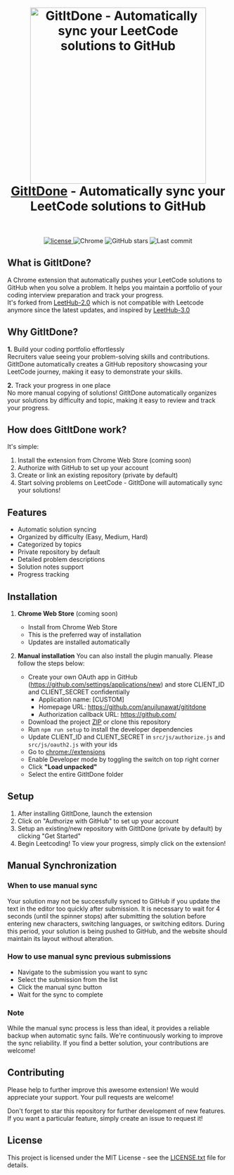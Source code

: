 <h1 align="center">
  <a href="https://github.com/anujlunawat/GitItDone-Extension"><img src="assets/thumbnail-1.0.png" alt="GitItDone - Automatically sync your LeetCode solutions to GitHub" width="400"></a>
  <br>
  <a href="https://github.com/anujlunawat/GitItDone-Extension">GitItDone</a> - Automatically sync your LeetCode solutions to GitHub
  <br>
  <br>
</h1>

<p align="center">
  <a href="https://github.com/anujlunawat/GitItDone-Extension/blob/main/LICENSE.txt">
    <img src="https://img.shields.io/badge/license-MIT-blue.svg" alt="license"/>
  </a>
  <img alt="Chrome" src="https://img.shields.io/badge/Chrome-Extension-blue">
  <img alt="GitHub stars" src="https://img.shields.io/github/stars/anujlunawat/GitItDone-Extension?style=social">
  <img alt="Last commit" src="https://img.shields.io/github/last-commit/anujlunawat/GitItDone-Extension">
</p>


## What is GitItDone?
<p>A Chrome extension that automatically pushes your LeetCode solutions to GitHub when you solve a problem. It helps you maintain a portfolio of your coding interview preparation and track your progress.
  <br>It's forked from <a href="https://github.com/arunbhardwaj/LeetHub-2.0">LeetHub-2.0</a> which is not compatible with Leetcode anymore since the latest updates, and inspired by
  <a href="https://github.com/raphaelheinz/LeetHub-3.0">LeetHub-3.0</a></p>

## Why GitItDone?
<p> <strong>1.</strong> Build your coding portfolio effortlessly<br>
Recruiters value seeing your problem-solving skills and contributions. GitItDone automatically creates a GitHub repository showcasing your LeetCode journey, making it easy to demonstrate your skills.</p>

<p> <strong>2.</strong> Track your progress in one place<br>
No more manual copying of solutions! GitItDone automatically organizes your solutions by difficulty and topic, making it easy to review and track your progress.</p>

## How does GitItDone work?     

<p>It's simple:</p>
<ol>
  <li>Install the extension from Chrome Web Store (coming soon)</li>
  <li>Authorize with GitHub to set up your account</li>
  <li>Create or link an existing repository (private by default)</li>
  <li>Start solving problems on LeetCode - GitItDone will automatically sync your solutions!</li>
</ol>

## Features
- Automatic solution syncing
- Organized by difficulty (Easy, Medium, Hard)
- Categorized by topics
- Private repository by default
- Detailed problem descriptions
- Solution notes support
- Progress tracking

## Installation

1. **Chrome Web Store** (coming soon)
   - Install from Chrome Web Store
   - This is the preferred way of installation
   - Updates are installed automatically

2. **Manual installation**
    You can also install the plugin manually. Please follow the steps below:
    * Create your own OAuth app in GitHub (https://github.com/settings/applications/new) and store CLIENT_ID and CLIENT_SECRET confidentially
        * Application name: [CUSTOM]
        * Homepage URL: https://github.com/anujlunawat/gititdone
        * Authorization callback URL: https://github.com/
    * Download the project <a href="https://github.com/anujlunawat/GitItDone/archive/refs/heads/main.zip">ZIP</a> or clone this repository
    * Run ```npm run setup``` to install the developer dependencies
    * Update CLIENT_ID and CLIENT_SECRET in ```src/js/authorize.js``` and ```src/js/oauth2.js``` with your ids
    * Go to <a href="chrome://extensions">chrome://extensions</a>
    * Enable Developer mode by toggling the switch on top right corner
    * Click **"Load unpacked"**
    * Select the entire GitItDone folder

## Setup

1. After installing GitItDone, launch the extension
2. Click on "Authorize with GitHub" to set up your account
3. Setup an existing/new repository with GitItDone (private by default) by clicking "Get Started"
4. Begin Leetcoding! To view your progress, simply click on the extension!

## Manual Synchronization

### When to use manual sync
Your solution may not be successfully synced to GitHub if you update the text in the editor too quickly after submission.
It is necessary to wait for 4 seconds (until the spinner stops) after submitting the solution before entering new characters, switching languages, or switching editors.
During this period, your solution is being pushed to GitHub, and the website should maintain its layout without alteration.

### How to use manual sync previous submissions
   - Navigate to the submission you want to sync
   - Select the submission from the list
   - Click the manual sync button
   - Wait for the sync to complete
     
### Note
While the manual sync process is less than ideal, it provides a reliable backup when automatic sync fails. We're continuously working to improve the sync reliability. If you find a better solution, your contributions are welcome!

## Contributing

Please help to further improve this awesome extension! We would appreciate your support. Your pull requests are welcome!

Don't forget to star this repository for further development of new features. If you want a particular feature, simply create an issue to request it!

## License

This project is licensed under the MIT License - see the [LICENSE.txt](LICENSE.txt) file for details.
